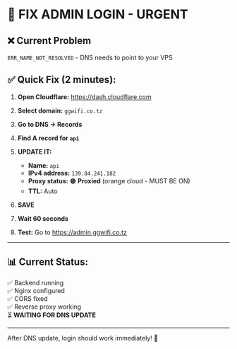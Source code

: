 # 🔧 FIX ADMIN LOGIN - URGENT

## ❌ Current Problem
`ERR_NAME_NOT_RESOLVED` - DNS needs to point to your VPS

## ✅ Quick Fix (2 minutes):

1. **Open Cloudflare:** https://dash.cloudflare.com

2. **Select domain:** `ggwifi.co.tz`

3. **Go to DNS → Records**

4. **Find A record for `api`**

5. **UPDATE IT:**
   - **Name:** `api`
   - **IPv4 address:** `139.84.241.182`
   - **Proxy status:** 🟠 **Proxied** (orange cloud - MUST BE ON)
   - **TTL:** Auto

6. **SAVE**

7. **Wait 60 seconds**

8. **Test:** Go to https://admin.ggwifi.co.tz

---

## 📊 Current Status:
✅ Backend running  
✅ Nginx configured  
✅ CORS fixed  
✅ Reverse proxy working  
⏳ **WAITING FOR DNS UPDATE**

---

After DNS update, login should work immediately! 🚀

